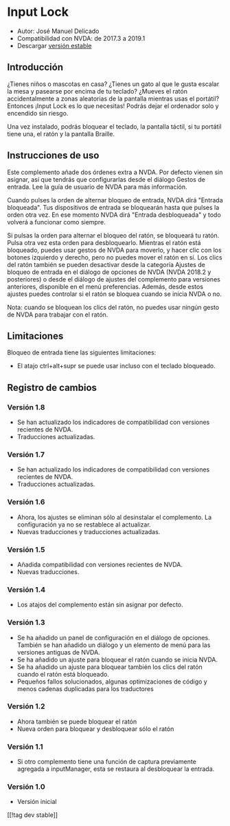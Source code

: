 # Input Lock #

* Autor: José Manuel Delicado
* Compatibilidad con NVDA: de 2017.3 a 2019.1
* Descargar [versión estable][1]

## Introducción

¿Tienes niños o mascotas en casa? ¿Tienes un gato al que le gusta escalar la
mesa y pasearse por encima de tu teclado? ¿Mueves el ratón accidentalmente a
zonas aleatorias de la pantalla mientras usas el portátil? Entonces ¡Input
Lock es lo que necesitas! Podrás dejar el ordenador solo y encendido sin
riesgo.

Una vez instalado, podrás bloquear el teclado, la pantalla táctil, si tu
portátil tiene una, el ratón y la pantalla Braille.

## Instrucciones de uso

Este complemento añade dos órdenes extra a NVDA. Por defecto vienen sin
asignar, así que tendrás que configurarlas desde el diálogo Gestos de
entrada. Lee la guía de usuario de NVDA para más información.

Cuando pulses la orden de alternar bloqueo de entrada, NVDA dirá "Entrada
bloqueada". Tus dispositivos de entrada se bloquearán hasta que pulses la
orden otra vez. En ese momento NVDA dirá "Entrada desbloqueada" y todo
volverá a funcionar como siempre.

Si pulsas la orden para alternar el bloqueo del ratón, se bloqueará tu
ratón. Pulsa otra vez esta orden para desbloquearlo. Mientras el ratón está
bloqueado, puedes usar gestos de NVDA para moverlo, y hacer clic con los
botones izquierdo y derecho, pero no puedes mover el ratón en sí. Los clics
del ratón también se pueden desactivar desde la categoría Ajustes de bloqueo
de entrada en el diálogo de opciones de NVDA (NVDA 2018.2 y posteriores) o
desde el diálogo de ajustes del complemento para versiones anteriores,
disponible en el menú preferencias. Además, desde estos ajustes puedes
controlar si el ratón se bloquea cuando se inicia NVDA o no.

Nota: cuando se bloquean los clics del ratón, no puedes usar ningún gesto de
NVDA para trabajar con el ratón.

## Limitaciones

Bloqueo de entrada tiene las siguientes limitaciones:

* El atajo ctrl+alt+supr se puede usar incluso con el teclado bloqueado.

## Registro de cambios

### Versión 1.8

* Se han actualizado los indicadores de compatibilidad con versiones
  recientes de NVDA.
* Traducciones actualizadas.

### Versión 1.7

* Se han actualizado los indicadores de compatibilidad con versiones
  recientes de NVDA.
* Traducciones actualizadas.

### Versión 1.6

* Ahora, los ajustes se eliminan sólo al desinstalar el complemento. La
  configuración ya no se restablece al actualizar.
* Nuevas traducciones y traducciones actualizadas.

### Versión 1.5

* Añadida compatibilidad con versiones recientes de NVDA.
* Nuevas traducciones.

### Versión 1.4

* Los atajos del complemento están sin asignar por defecto.

### Versión 1.3

* Se ha añadido un panel de configuración en el diálogo de opciones. También
  se han añadido un diálogo y un elemento de menú para las versiones
  antiguas de NVDA.
* Se ha añadido un ajuste para bloquear el ratón cuando se inicia NVDA.
* Se ha añadido un ajuste para bloquear también los clics del ratón cuando
  el ratón está bloqueado.
* Pequeños fallos solucionados, algunas optimizaciones de código y menos
  cadenas duplicadas para los traductores

### Versión 1.2

* Ahora también se puede bloquear el ratón
* Nueva orden para bloquear y desbloquear sólo el ratón

### Versión 1.1

* Si otro complemento tiene una función de captura previamente agregada a
  inputManager, esta se restaura al desbloquear la entrada.

### Versión 1.0

* Versión inicial

[[!tag dev stable]]

[1]: https://addons.nvda-project.org/files/get.php?file=inputlock
